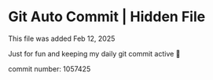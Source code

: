 # Git Auto Commit | Hidden File

This file was added Feb 12, 2025

Just for fun and keeping my daily git commit active 🤪

commit number: 1057425
